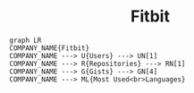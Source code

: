 <h1 align="center">Fitbit</h1>

```mermaid
graph LR
COMPANY_NAME{Fitbit}
COMPANY_NAME ---> U{Users} ---> UN[1]
COMPANY_NAME ---> R{Repositories} ---> RN[1]
COMPANY_NAME ---> G{Gists} ---> GN[4]
COMPANY_NAME ---> ML{Most Used<br>Languages}
```
